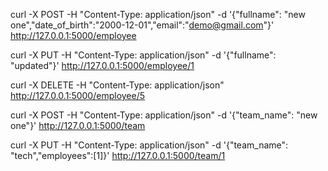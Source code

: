 curl -X POST -H "Content-Type: application/json" -d '{"fullname": "new one","date_of_birth":"2000-12-01","email":"demo@gmail.com"}'  http://127.0.0.1:5000/employee

curl -X PUT -H "Content-Type: application/json" -d '{"fullname": "updated"}'  http://127.0.0.1:5000/employee/1

curl -X DELETE -H "Content-Type: application/json" http://127.0.0.1:5000/employee/5


curl -X POST -H "Content-Type: application/json" -d '{"team_name": "new one"}'  http://127.0.0.1:5000/team

curl -X PUT -H "Content-Type: application/json" -d '{"team_name": "tech","employees":[1]}'  http://127.0.0.1:5000/team/1
